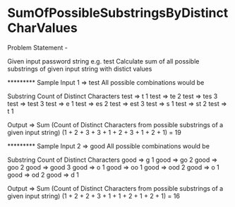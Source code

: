 # SumOfPossibleSubstringsByDistinctCharValues
Problem Statement -

Given input password string e.g. test
Calculate sum of all possible substrings of given input string with distict values

********* Sample Input 1 => test
All possible combinations would be

Substring     Count of Distinct Characters
test => t     1
test => te    2
test => tes   3
test => test  3
test => e     1
test => es    2
test => est   3
test => s     1
test => st    2
test => t     1

Output => Sum (Count of Distinct Characters from possible substrings of a given input string)
          (1 + 2 + 3 + 3 + 1 + 2 + 3 + 1 + 2 + 1) = 19


********* Sample Input 2 => good
All possible combinations would be

Substring     Count of Distinct Characters
good => g     1
good => go    2
good => goo   2
good => good  3
good => o     1
good => oo    1
good => ood   2
good => o     1
good => od    2
good => d     1

Output => Sum (Count of Distinct Characters from possible substrings of a given input string)
          (1 + 2 + 2 + 3 + 1 + 1 + 2 + 1 + 2 + 1) = 16

